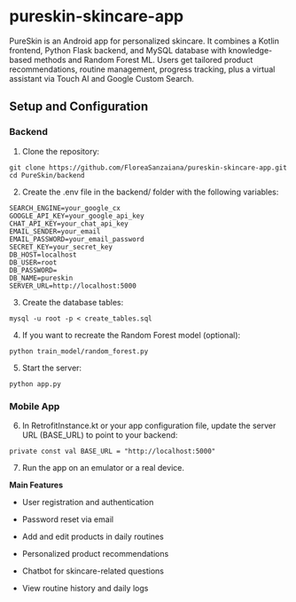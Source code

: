# pureskin-skincare-app
PureSkin is an Android app for personalized skincare. It combines a Kotlin frontend, Python Flask backend, and MySQL database with knowledge-based methods and Random Forest ML. Users get tailored product recommendations, routine management, progress tracking, plus a virtual assistant via Touch AI and Google Custom Search.

## Setup and Configuration

### Backend

1. Clone the repository:

```
git clone https://github.com/FloreaSanzaiana/pureskin-skincare-app.git
cd PureSkin/backend
```

2. Create the .env file in the backend/ folder with the following variables:
```
SEARCH_ENGINE=your_google_cx
GOOGLE_API_KEY=your_google_api_key
CHAT_API_KEY=your_chat_api_key
EMAIL_SENDER=your_email
EMAIL_PASSWORD=your_email_password
SECRET_KEY=your_secret_key
DB_HOST=localhost
DB_USER=root
DB_PASSWORD=
DB_NAME=pureskin
SERVER_URL=http://localhost:5000
```

3. Create the database tables:

```
mysql -u root -p < create_tables.sql
```

4. If you want to recreate the Random Forest model (optional):

```
python train_model/random_forest.py
```

5. Start the server:

```
python app.py
```


### Mobile App

6. In RetrofitInstance.kt or your app configuration file, update the server URL (BASE_URL) to point to your backend:

```
private const val BASE_URL = "http://localhost:5000"
```

7. Run the app on an emulator or a real device.


**Main Features**

- User registration and authentication

- Password reset via email

- Add and edit products in daily routines

- Personalized product recommendations

- Chatbot for skincare-related questions

- View routine history and daily logs
